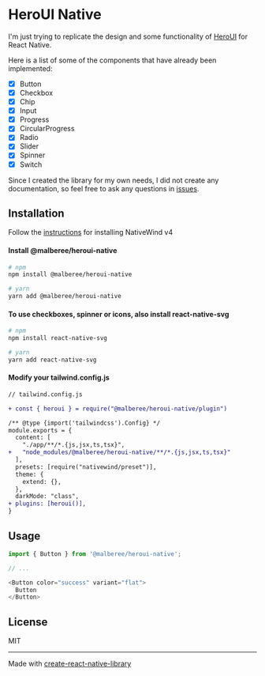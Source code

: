 # HeroUI Native

I'm just trying to replicate the design and some functionality of [HeroUI](https://github.com/heroui-inc/heroui) for React Native.

Here is a list of some of the components that have already been implemented:

- [x] Button
- [x] Checkbox
- [x] Chip
- [x] Input
- [x] Progress
- [x] CircularProgress
- [x] Radio
- [x] Slider
- [x] Spinner
- [x] Switch

Since I created the library for my own needs, I did not create any documentation, so feel free to ask any questions in [issues](https://github.com/Malberee/heroui-native/issues).

## Installation

Follow the [instructions](https://www.nativewind.dev/docs/getting-started/installation) for installing NativeWind v4

#### Install @malberee/heroui-native

```sh
# npm
npm install @malberee/heroui-native

# yarn
yarn add @malberee/heroui-native
```

#### To use checkboxes, spinner or icons, also install react-native-svg

```sh
# npm
npm install react-native-svg

# yarn
yarn add react-native-svg
```

#### Modify your tailwind.config.js

```diff
// tailwind.config.js

+ const { heroui } = require("@malberee/heroui-native/plugin")

/** @type {import('tailwindcss').Config} */
module.exports = {
  content: [
    "./app/**/*.{js,jsx,ts,tsx}",
+   "node_modules/@malberee/heroui-native/**/*.{js,jsx,ts,tsx}"
  ],
  presets: [require("nativewind/preset")],
  theme: {
    extend: {},
  },
  darkMode: "class",
+ plugins: [heroui()],
}
```

## Usage

```js
import { Button } from '@malberee/heroui-native';

// ...

<Button color="success" variant="flat">
  Button
</Button>
```

## License

MIT

---

Made with [create-react-native-library](https://github.com/callstack/react-native-builder-bob)
